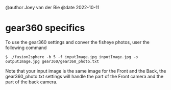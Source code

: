 @author Joey van der Bie
@date 2022-10-11

# gear360 specifics 

To use the gear360 settings and conver the fisheye photos,
user the following command

```shell
$ ./fusion2sphere -b 5 -f inputImage.jpg inputImage.jpg -o outputImage.jpg gear360/gear360_photo.txt 
```

Note that your input image is the same image for the Front and the Back, the gear360_photo.txt settings will handle the part of the Front camera and the part of the back camera.